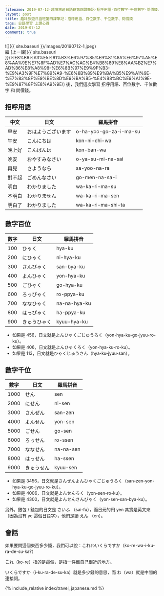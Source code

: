 ```yaml
---
filename: 2019-07-12-趣味旅遊日語班第四課筆記-招呼用語-百位數字-千位數字-問價錢.md
layout: post
title: 趣味旅遊日語班第四課筆記：招呼用語、百位數字、千位數字、問價錢
tags: 日語學習 上課心得
date: 2019-07-12
comments: true
---
```


![]({{ site.baseurl }}/images/20190712-1.jpeg)  
繼 [上一課]({{ site.baseurl }}/%E8%B6%A3%E5%91%B3%E6%97%85%E9%81%8A%E6%97%A5%E8%AA%9E%E7%8F%AD%E7%AC%AC%E4%B8%89%E8%AA%B2%E7%AD%86%E8%A8%98-%E6%8B%97%E9%9F%B3-%E9%A3%9F%E7%89%A9-%E6%8B%89%E9%BA%B5%E9%A1%9E-%E7%83%8F%E9%BE%8D%E9%BA%B5-%E4%B8%BC%E9%A1%9E-%E9%87%8F%E8%A9%9E/) 後，我們這次學習 招呼用語、百位數字、千位數字 和 問價錢。

## 招呼用語

|中文|日文|羅馬拼音|
|---|---|---|
|早安|おはようございます|o-ha-yoo-go-za-i-ma-su|
|午安|こんにちは|kon-ni-chi-wa|
|晚上好|こんばんは|kon-ban-wa|
|晚安|おやすみなさい|o-ya-su-mi-na-sai|
|再見|さようなら|sa-yoo-na-ra|
|對不起|ごめんなさい|go-men-na-sa-i|
|明白|わかりました|wa-ka-ri-ma-su|
|不明白|わかりません|wa-ka-ri-ma-sen|
|明白了|わかりました|wa-ka-ri-ma-shi-ta|

## 數字百位

|數字|日文|羅馬拼音|
|---|---|---|
|100|ひゃく|hya-ku|
|200|にひゃく|ni-hya-ku|
|300|さんびゃく|san-bya-ku|
|400|よんひゃく|yon-hya-ku|
|500|ごひゃく|go-hya-ku|
|600|ろっぴゃく|ro-ppya-ku|
|700|ななひゃく|na-na-hya-ku|
|800|はっぴゃく|ha-ppya-ku|
|900|きゅうひゃく|kyuu-hya-ku|

* 如果是 456，日文就是よんひゃくごじゅうろく（yon-hya-ku-go-jyuu-ro-ku）。
* 如果是 406，日文就是よんひゃくろく（yon-hya-ku-ro-ku）。
* 如果是 113，日文就是ひゃくじゅうさん（hya-ku-jyuu-san）。

## 數字千位

|數字|日文|羅馬拼音|
|---|---|---|
|1000|せん|sen|
|2000|にせん|ni-sen|
|3000|さんぜん|san-zen|
|4000|よんせん|yon-sen|
|5000|ごせん|go-sen|
|6000|ろっせん|ro-ssen|
|7000|ななせん|na-na-sen|
|8000|はっせん|ha-ssen|
|9000|きゅうせん|kyuu-sen|

* 如果是 3456，日文就是さんぜんよんひゃくごじゅうろく（san-zen-yon-hya-ku-go-jyuu-ro-ku）。
* 如果是 4006，日文就是よんせんろく（yon-sen-ro-ku）。
* 如果是 4300，日文就是よんせんさんびゃく（yon-sen-san-bya-ku）。

另外，銀包 / 錢包的日文是 さいふ （sai-fu），而日元的円 yen 其實是英文來（因為沒有 ye 這個日語字），他們是讀 えん （en）。

## 會話

如果要問這個東西多少錢，我們可以說：これわいくらですか（ko-re-wa-i-ku-ra-de-su-ka?）

これ（ko-re）指的是這個，是指一件離自己很近的地方。

いくらですか（i-ku-ra-de-su-ka）就是多少錢的意思，而 わ（wa）就是中間的連接詞。

{% include_relative index/travel_japanese.md %}

